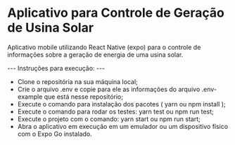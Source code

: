 # Aplicativo para Controle de Geração de Usina Solar

Aplicativo mobile utilizando React Native (expo) para o controle de informações sobre a geração de energia de uma usina solar.

--- Instruções para execução: ---

- Clone o repositória na sua máquina local;
- Crie o arquivo .env e copie para ele as informações do arquivo .env-example que está nesse repositório;
- Execute o comando para instalação dos pacotes ( yarn ou npm install );
- Execute o comando para rodar os testes: yarn test ou npm run test;
- Execute o projeto com o comando: yarn start ou npm run start;
- Abra o aplicativo em execução em um emulador ou um dispositivo físico com o Expo Go instalado.
